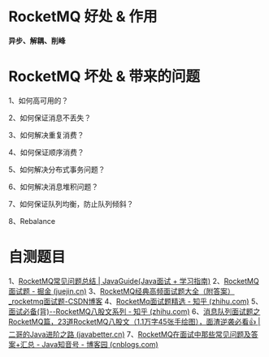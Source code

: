 # RocketMQ 好处 & 作用
**异步、解耦、削峰**

# RocketMQ 坏处 & 带来的问题
1、如何高可用的？

2、如何保证消息不丢失？

3、如何解决重复消费？

4、如何保证顺序消费？

5、如何解决分布式事务问题？

6、如何解决消息堆积问题？

7、如何保证队列均衡，防止队列倾斜？

8、Rebalance

# 自测题目
1、[RocketMQ常见问题总结 | JavaGuide(Java面试 + 学习指南)](https://javaguide.cn/high-performance/message-queue/rocketmq-questions.html)
2、[RocketMQ面试题 - 掘金 (juejin.cn)](https://juejin.cn/post/7066064544837140510#heading-48)
3、[RocketMQ经典高频面试题大全（附答案）_rocketmq面试题-CSDN博客](https://blog.csdn.net/ctwctw/article/details/107463884)
4、[RocketMq面试题精选 - 知乎 (zhihu.com)](https://zhuanlan.zhihu.com/p/521109575)
5、[面试必备(背)--RocketMQ八股文系列 - 知乎 (zhihu.com)](https://zhuanlan.zhihu.com/p/558139014)
6、[消息队列面试题之RocketMQ篇，23道RocketMQ八股文（1.1万字45张手绘图），面渣逆袭必看👍 | 二哥的Java进阶之路 (javabetter.cn)](https://javabetter.cn/sidebar/sanfene/rocketmq.html)
7、[RocketMQ在面试中那些常见问题及答案+汇总 - Java知音号 - 博客园 (cnblogs.com)](https://www.cnblogs.com/javazhiyin/p/13327925.html)





